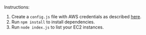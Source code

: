 Instructions:

1. Create a `config.js` file with AWS credentials as described [here](http://aws.amazon.com/sdk-for-node-js/).
1. Run `npm install` to install dependencies.
1. Run `node index.js` to list your EC2 instances.

